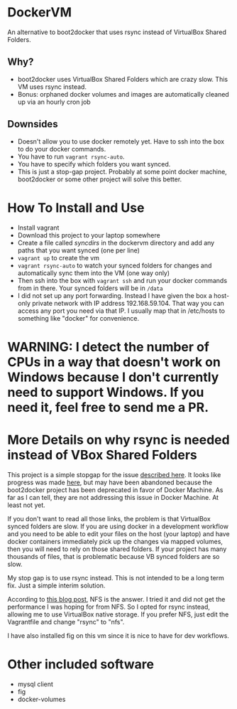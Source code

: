 # DockerVM

An alternative to boot2docker that uses rsync instead of VirtualBox Shared Folders.

## Why?

 - boot2docker uses VirtualBox Shared Folders which are crazy slow. This VM uses rsync instead.
 - Bonus: orphaned docker volumes and images are automatically cleaned up via an hourly cron job

## Downsides

 - Doesn't allow you to use docker remotely yet. Have to ssh into the box to do your docker commands.
 - You have to run `vagrant rsync-auto`.
 - You have to specify which folders you want synced.
 - This is just a stop-gap project. Probably at some point docker machine, boot2docker or some other project will solve this better.

# How To Install and Use

 - Install vagrant
 - Download this project to your laptop somewhere
 - Create a file called *syncdirs* in the dockervm directory and add any paths that you want synced (one per line)
 - `vagrant up` to create the vm
 - `vagrant rsync-auto` to watch your synced folders for changes and automatically sync them into the VM (one way only)
 - Then ssh into the box with `vagrant ssh` and run your docker commands from in there. Your synced folders will be in `/data`
 - I did not set up any port forwarding. Instead I have given the box a host-only private network with IP address 192.168.59.104. That way you can access any port you need via that IP. I usually map that in /etc/hosts to something like "docker" for convenience.

# WARNING: I detect the number of CPUs in a way that doesn't work on Windows because I don't currently need to support Windows. If you need it, feel free to send me a PR.

# More Details on why rsync is needed instead of VBox Shared Folders

This project is a simple stopgap for the issue [described here](https://github.com/boot2docker/boot2docker/issues/64). It looks like progress was made [here](https://github.com/boot2docker/boot2docker-cli/pull/247/files), but may have been abandoned because the boot2docker project has been deprecated in favor of Docker Machine. As far as I can tell, they are not addressing this issue in Docker Machine. At least not yet.

If you don't want to read all those links, the problem is that VirtualBox synced folders are slow. If you are using docker in a development workflow and you need to be able to edit your files on the host (your laptop) and have docker containers immediately pick up the changes via mapped volumes, then you will need to rely on those shared folders. If your project has many thousands of files, that is problematic because VB synced folders are so slow.

My stop gap is to use rsync instead. This is not intended to be a long term fix. Just a simple interim solution.

According to [this blog post](http://mitchellh.com/comparing-filesystem-performance-in-virtual-machines), NFS is the answer. I tried it and did not get the performance I was hoping for from NFS. So I opted for rsync instead, allowing me to use VirtualBox native storage. If you prefer NFS, just edit the Vagrantfile and change "rsync" to "nfs".

I have also installed fig on this vm since it is nice to have for dev workflows.

# Other included software

 - mysql client
 - fig
 - docker-volumes
